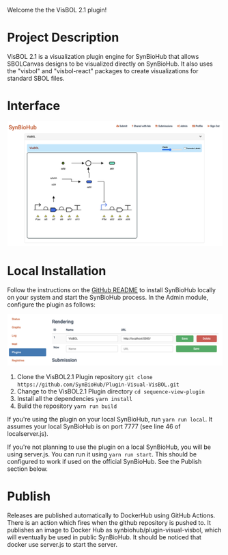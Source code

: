Welcome the the VisBOL 2.1 plugin!

# Project Description

VisBOL 2.1 is a visualization plugin engine for SynBioHub that allows SBOLCanvas designs to be visualized directly on SynBioHub. It also uses the "visbol" and "visbol-react" packages to create visualizations for standard SBOL files.

# Interface

![Sequence View Plugin](./images/interface.png)

# Local Installation

Follow the instructions on the [GitHub README](https://github.com/SynBioHub/synbiohub#manual-installation) to install SynBioHub locally on your system and start the SynBioHub process. In the Admin module, configure the plugin as follows:

![configuration](./images/configuration.png)

1. Clone the VisBOL2.1 Plugin repository `git clone https://github.com/SynBioHub/Plugin-Visual-VisBOL.git`
2. Change to the VisBOL2.1 Plugin directory `cd sequence-view-plugin`
3. Install all the dependencies `yarn install`
4. Build the repository `yarn run build`

If you're using the plugin on your local SynBioHub, run `yarn run local`. It assumes your local SynBioHub is on port 7777 (see line 46 of localserver.js).

If you're not planning to use the plugin on a local SynBioHub, you will be using server.js. You can run it using `yarn run start`. This should be configured to work if used on the official SynBioHub. See the Publish section below.

# Publish

Releases are published automatically to DockerHub using GitHub Actions. There is an action which fires when the github repository is pushed to. It publishes an image to Docker Hub as synbiohub/plugin-visual-visbol, which will eventually be used in public SynBioHub. It should be noticed that docker use server.js to start the server.